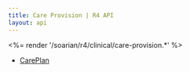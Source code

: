 ```yaml
---
title: Care Provision | R4 API
layout: api
---
```


<%= render '/soarian/r4/clinical/care-provision.*' %>

* [CarePlan](../care-provision/care-plan)
